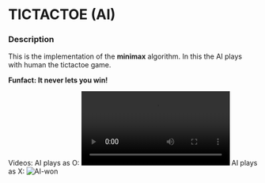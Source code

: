 # TICTACTOE (AI)

### Description
This is the implementation of the **minimax** algorithm. In this the AI plays with human the tictactoe game.

**Funfact: It never lets you win!**

Videos:
AI plays as O:
![tie](video/tie.mp4)
AI plays as X:
![AI-won](https://media.giphy.com/media/BL9JDvdxSWIugRHJBV/giphy.gif)
